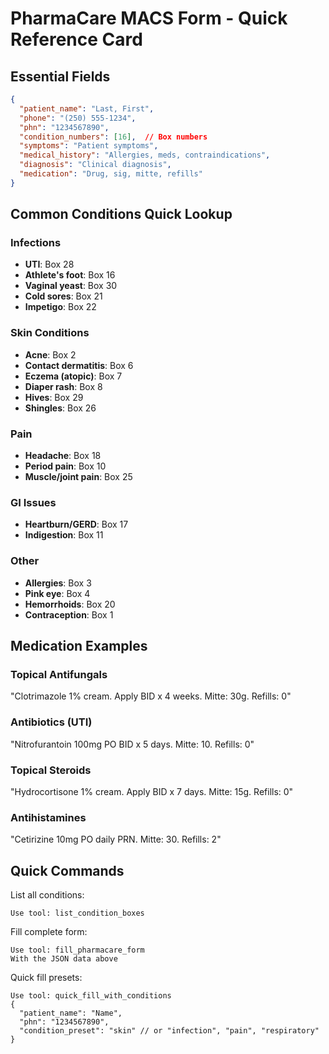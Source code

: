 # PharmaCare MACS Form - Quick Reference Card

## Essential Fields
```json
{
  "patient_name": "Last, First",
  "phone": "(250) 555-1234",
  "phn": "1234567890",
  "condition_numbers": [16],  // Box numbers
  "symptoms": "Patient symptoms",
  "medical_history": "Allergies, meds, contraindications",
  "diagnosis": "Clinical diagnosis",
  "medication": "Drug, sig, mitte, refills"
}
```

## Common Conditions Quick Lookup

### Infections
- **UTI**: Box 28
- **Athlete's foot**: Box 16
- **Vaginal yeast**: Box 30
- **Cold sores**: Box 21
- **Impetigo**: Box 22

### Skin Conditions
- **Acne**: Box 2
- **Contact dermatitis**: Box 6
- **Eczema (atopic)**: Box 7
- **Diaper rash**: Box 8
- **Hives**: Box 29
- **Shingles**: Box 26

### Pain
- **Headache**: Box 18
- **Period pain**: Box 10
- **Muscle/joint pain**: Box 25

### GI Issues
- **Heartburn/GERD**: Box 17
- **Indigestion**: Box 11

### Other
- **Allergies**: Box 3
- **Pink eye**: Box 4
- **Hemorrhoids**: Box 20
- **Contraception**: Box 1

## Medication Examples

### Topical Antifungals
"Clotrimazole 1% cream. Apply BID x 4 weeks. Mitte: 30g. Refills: 0"

### Antibiotics (UTI)
"Nitrofurantoin 100mg PO BID x 5 days. Mitte: 10. Refills: 0"

### Topical Steroids
"Hydrocortisone 1% cream. Apply BID x 7 days. Mitte: 15g. Refills: 0"

### Antihistamines
"Cetirizine 10mg PO daily PRN. Mitte: 30. Refills: 2"

## Quick Commands

List all conditions:
```
Use tool: list_condition_boxes
```

Fill complete form:
```
Use tool: fill_pharmacare_form
With the JSON data above
```

Quick fill presets:
```
Use tool: quick_fill_with_conditions
{
  "patient_name": "Name",
  "phn": "1234567890",
  "condition_preset": "skin" // or "infection", "pain", "respiratory"
}
```